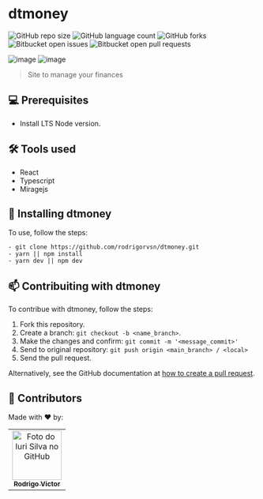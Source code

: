 # dtmoney

<!--- https://shields.io --->

![GitHub repo size](https://img.shields.io/github/repo-size/rodrigorvsn/dtmoney?style=for-the-badge)
![GitHub language count](https://img.shields.io/github/languages/count/rodrigorvsn/dtmoney?style=for-the-badge)
![GitHub forks](https://img.shields.io/github/forks/rodrigorvsn/dtmoney?style=for-the-badge)
![Bitbucket open issues](https://img.shields.io/bitbucket/issues/rodrigorvsn/dtmoney?style=for-the-badge)
![Bitbucket open pull requests](https://img.shields.io/bitbucket/pr-raw/rodrigorvsn/dtmoney?style=for-the-badge)

<!--- #################### mudar badges #################### --->

![image](https://user-images.githubusercontent.com/75763403/136817986-711b0c22-541c-45a6-886d-f29a3c6f0ea4.png)
![image](https://user-images.githubusercontent.com/75763403/136818067-c7693ea8-cf00-4887-81f4-b59f241212ee.png)

<!--- #################### mudar imagem exemplo #################### --->

> Site to manage your finances

## 💻 Prerequisites

- Install LTS Node version.
<!--- #################### mudar pré-requisitos  ####################--->

## 🛠 Tools used

- React
- Typescript
- Miragejs

<!--- #################### mudar ferramentas #################### --->

## 🚀 Installing dtmoney

To use, follow the steps:

```
- git clone https://github.com/rodrigorvsn/dtmoney.git
- yarn || npm install
- yarn dev || npm dev

```

<!--- #################### mudar passos #################### --->

## 📫 Contribuiting with dtmoney

To contribue with dtmoney, follow the steps:

1. Fork this repository.
2. Create a branch: `git checkout -b <name_branch>`.
3. Make the changes and confirm: `git commit -m '<message_commit>'`
4. Send to original repository: `git push origin <main_branch> / <local>`
5. Send the pull request.

Alternatively, see the GitHub documentation at [how to create a pull request](https://help.github.com/en/github/collaborating-with-issues-and-pull-requests/creating-a-pull-request).

## 🤝 Contributors

Made with ❤️ by:

<table>
  <tr>
    <td align="center">
      <a href="#">
        <img src="https://github.com/rodrigorvsn.png" width="100px;" alt="Foto do Iuri Silva no GitHub"/><br>
        <sub>
          <b>Rodrigo Victor</b>
        </sub>
      </a>
    </td>
  </tr>
</table>
